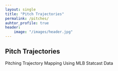 ```yaml
---
layout: single
title: "Pitch Trajectories"
permalink: /pitches/
auhtor_profile: true 
header:
	image: "/images/header.jpg"
---
```



## Pitch Trajectories
Pitching Trajectory Mapping Using MLB Statcast Data

